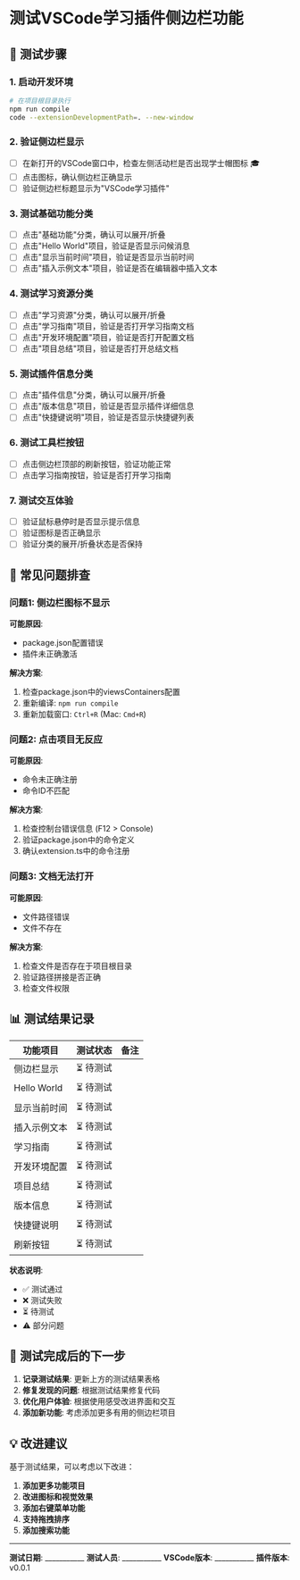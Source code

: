 # 测试VSCode学习插件侧边栏功能

## 🧪 测试步骤

### 1. 启动开发环境
```bash
# 在项目根目录执行
npm run compile
code --extensionDevelopmentPath=. --new-window
```

### 2. 验证侧边栏显示
- [ ] 在新打开的VSCode窗口中，检查左侧活动栏是否出现学士帽图标 🎓
- [ ] 点击图标，确认侧边栏正确显示
- [ ] 验证侧边栏标题显示为"VSCode学习插件"

### 3. 测试基础功能分类
- [ ] 点击"基础功能"分类，确认可以展开/折叠
- [ ] 点击"Hello World"项目，验证是否显示问候消息
- [ ] 点击"显示当前时间"项目，验证是否显示当前时间
- [ ] 点击"插入示例文本"项目，验证是否在编辑器中插入文本

### 4. 测试学习资源分类
- [ ] 点击"学习资源"分类，确认可以展开/折叠
- [ ] 点击"学习指南"项目，验证是否打开学习指南文档
- [ ] 点击"开发环境配置"项目，验证是否打开配置文档
- [ ] 点击"项目总结"项目，验证是否打开总结文档

### 5. 测试插件信息分类
- [ ] 点击"插件信息"分类，确认可以展开/折叠
- [ ] 点击"版本信息"项目，验证是否显示插件详细信息
- [ ] 点击"快捷键说明"项目，验证是否显示快捷键列表

### 6. 测试工具栏按钮
- [ ] 点击侧边栏顶部的刷新按钮，验证功能正常
- [ ] 点击学习指南按钮，验证是否打开学习指南

### 7. 测试交互体验
- [ ] 验证鼠标悬停时是否显示提示信息
- [ ] 验证图标是否正确显示
- [ ] 验证分类的展开/折叠状态是否保持

## 🐛 常见问题排查

### 问题1: 侧边栏图标不显示
**可能原因**: 
- package.json配置错误
- 插件未正确激活

**解决方案**:
1. 检查package.json中的viewsContainers配置
2. 重新编译: `npm run compile`
3. 重新加载窗口: `Ctrl+R` (Mac: `Cmd+R`)

### 问题2: 点击项目无反应
**可能原因**:
- 命令未正确注册
- 命令ID不匹配

**解决方案**:
1. 检查控制台错误信息 (F12 > Console)
2. 验证package.json中的命令定义
3. 确认extension.ts中的命令注册

### 问题3: 文档无法打开
**可能原因**:
- 文件路径错误
- 文件不存在

**解决方案**:
1. 检查文件是否存在于项目根目录
2. 验证路径拼接是否正确
3. 检查文件权限

## 📊 测试结果记录

| 功能项目 | 测试状态 | 备注 |
|---------|---------|------|
| 侧边栏显示 | ⏳ 待测试 | |
| Hello World | ⏳ 待测试 | |
| 显示当前时间 | ⏳ 待测试 | |
| 插入示例文本 | ⏳ 待测试 | |
| 学习指南 | ⏳ 待测试 | |
| 开发环境配置 | ⏳ 待测试 | |
| 项目总结 | ⏳ 待测试 | |
| 版本信息 | ⏳ 待测试 | |
| 快捷键说明 | ⏳ 待测试 | |
| 刷新按钮 | ⏳ 待测试 | |

**状态说明**:
- ✅ 测试通过
- ❌ 测试失败
- ⏳ 待测试
- ⚠️ 部分问题

## 🎯 测试完成后的下一步

1. **记录测试结果**: 更新上方的测试结果表格
2. **修复发现的问题**: 根据测试结果修复代码
3. **优化用户体验**: 根据使用感受改进界面和交互
4. **添加新功能**: 考虑添加更多有用的侧边栏项目

## 💡 改进建议

基于测试结果，可以考虑以下改进：

1. **添加更多功能项目**
2. **改进图标和视觉效果**
3. **添加右键菜单功能**
4. **支持拖拽排序**
5. **添加搜索功能**

---

**测试日期**: ___________
**测试人员**: ___________
**VSCode版本**: ___________
**插件版本**: v0.0.1
